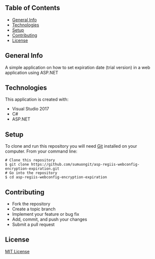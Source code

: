 ## Table of Contents
* [General Info](#general-info)
* [Technologies](#technologies)
* [Setup](#setup)
* [Contributing](#contributing)
* [License](#license)

## General Info
A simple application on how to set expiration date (trial version) in a web application using ASP.NET

## Technologies
This application is created with:
* Visual Studio 2017
* C# 
* ASP.NET
	
## Setup
To clone and run this repository you will need [Git](https://git-scm.com/) installed on your computer. From your command line:

```
# Clone this repository
$ git clone https://github.com/sumuongit/asp-regiis-webconfig-encryption-expiration.git
# Go into the repository
$ cd asp-regiis-webconfig-encryption-expiration
```

## Contributing
* Fork the repository
* Create a topic branch
* Implement your feature or bug fix
* Add, commit, and push your changes
* Submit a pull request

## License
[MIT License](https://github.com/sumuongit/asp-regiis-webconfig-encryption-expiration/blob/master/LICENSE)
